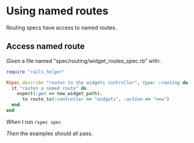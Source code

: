 # Using named routes

Routing specs have access to named routes.

## Access named route

_Given_ a file named "spec/routing/widget_routes_spec.rb" with:

```ruby
require "rails_helper"

RSpec.describe "routes to the widgets controller", type: :routing do
  it "routes a named route" do
    expect(:get => new_widget_path).
      to route_to(:controller => "widgets", :action => "new")
  end
end
```

_When_ I run `rspec spec`

_Then_ the examples should all pass.
